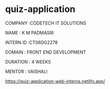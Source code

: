 # quiz-application

COMPANY :CODETECH IT SOLUTIONS

NAME : K M PADMASRI

INTERN ID :CT06DG2278

DOMAIN : FRONT END DEVELOPMENT

DURATION : 4 WEEKS

MENTOR : VAISHALI

https://quiz-application-web-interns.netlify.app/
